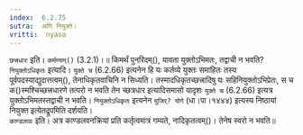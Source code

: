 ```yaml
---
index:  6.2.75
sutra:  अणि नियुक्ते।
vritti:  nyasa
---
```


`छत्त्रधारः` इति। `कर्मण्यण्()` (3.2.1)।॥
किमर्थं पुनरिदम्(), यावता युक्तोऽभिमतः, तद्वाची न भवति? `नियुक्तोऽधिकृतः` इत्यादि। `युक्ते च` (6.2.66) इत्यनेन हि यः कर्तव्ये युक्तः समाहितः तस्य पूर्वपदस्याद्युदात्तत्वम्(), तेनाधिकृतवाचिनि न सिध्यति। तस्मादधिकृतच्छत्त्रादिषु यः सहिनियुक्तोऽभिप्रेतः, स च क()स्मश्चिच्छत्त्रधारणे तत्परो न भवति तेन च्छत्रधार इत्यादिसमासो यादृशः `युक्ते च` (6.2.66) इत्यत्र युक्तोऽभिमतस्तद्वाची न भवति। `नियुक्तोऽधिकृतः` इत्यनेन `युजिर्? योगे` (धा।पा।१४४४) इत्यस्य निष्ठायां नियुक्त इत्येतद्रूपमिति दर्शयति।	
`काण्डलावः` इति। अत्र काण्डलवनक्रियां प्रति कर्तृत्वमात्रं गम्यते, नादिकृतत्वम्()। तेनेष स्वरो न भवति॥
